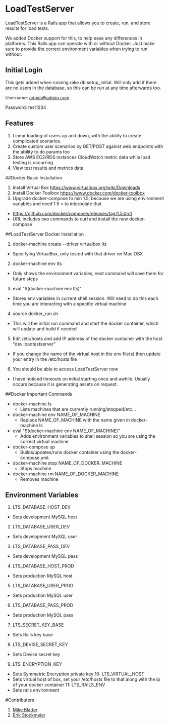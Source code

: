 # LoadTestServer

LoadTestServer is a Rails app that allows you to create, run, and store results for load tests.

We added Docker support for this, to help ease any differences in platforms.  This Rails app can operate
with or without Docker.  Just make sure to provide the correct environment variables when trying to run without.
  
## Initial Login

This gets added when running rake db:setup_initial.  Will only add if there are no users in the database,
so this can be run at any time afterwards too.

Username: admin@admin.com

Password: test1234

## Features

1. Linear loading of users up and down, with the ability to create complicated scenarios.
2. Create custom user scenarios by GET/POST against web endpoints with the ability to do params too
3. Store AWS EC2/RDS instances CloudWatch metric data while load testing is occurring
4. View test results and metrics data

##Docker Basic Installation

1. Install Virtual Box https://www.virtualbox.org/wiki/Downloads
2. Install Docker Toolbox https://www.docker.com/docker-toolbox
3. Upgrade docker-compose to min 1.5, because we are using environment variables and need 1.5 > to interpolate that
  * https://github.com/docker/compose/releases/tag/1.5.0rc1
  * URL includes two commands to curl and install the new docker-compose

##LoadTestServer Docker Installation

1. docker-machine create --driver virtualbox lts
  * Specifying VirtualBox, only tested with that driver on Mac OSX
2. docker-machine env lts
  * Only shows the environment variables, next command will save them for future steps
3. eval "$(docker-machine env lts)"
  * Stores env variables in current shell session.  Will need to do this each time you are
  interacting with a specific virtual machine
4. source docker_run.sh
  * This will the initial run command and start the docker container, which will update and build if needed
5. Edit /etc/hosts and add IP address of the docker container with the host "dev.loadtestserver"
  * If you change the name of the virtual host in the env file(s) then update your entry in the /etc/hosts file
6. You should be able to access LoadTestServer now
  * I have noticed timeouts on initial starting once and awhile.  Usually occurs because it is
  generating assets on request.

##Docker Important Commands

* docker-machine ls
  * Lists machines that are currently running/stopped/etc...
* docker-machine env NAME_OF_MACHINE
  * Replace NAME_OF_MACHINE with the name given in docker-machine ls
* eval "$(docker-machine env NAME_OF_MACHINE)"
  * Adds environment variables to shell session so you are using the correct virtual machine
* docker-compose up
  * Builds/updates/runs docker container using the docker-compose.yml.
* docker-machine stop NAME_OF_DOCKER_MACHINE
  * Stops machine
* docker-machine rm NAME_OF_DOCKER_MACHINE
  * Removes machine
  
## Environment Variables

1. LTS_DATABASE_HOST_DEV
  * Sets development MySQL host
2. LTS_DATABASE_USER_DEV
  * Sets development MySQL user
3. LTS_DATABASE_PASS_DEV
  * Sets development MySQL pass
4. LTS_DATABASE_HOST_PROD
  * Sets production MySQL host
5. LTS_DATABASE_USER_PROD
  * Sets production MySQL user
6. LTS_DATABASE_PASS_PROD
  * Sets production MySQL pass
7. LTS_SECRET_KEY_BASE
  * Sets Rails key base
8. LTS_DEVISE_SECRET_KEY
  * Sets Devise secret key
9. LTS_ENCRYPTION_KEY
  * Sets Symmetric Encryption private key
10: LTS_VIRTUAL_HOST
  * Sets virtual host of box, set your /etc/hosts file to that along with the ip of your docker container
11: LTS_RAILS_ENV
  * Sets rails environment
  
#Contributors

1. [Mike Blatter](https://github.com/mikeblatter)
2. [Erik Stockmeier](https://github.com/erikdstock)